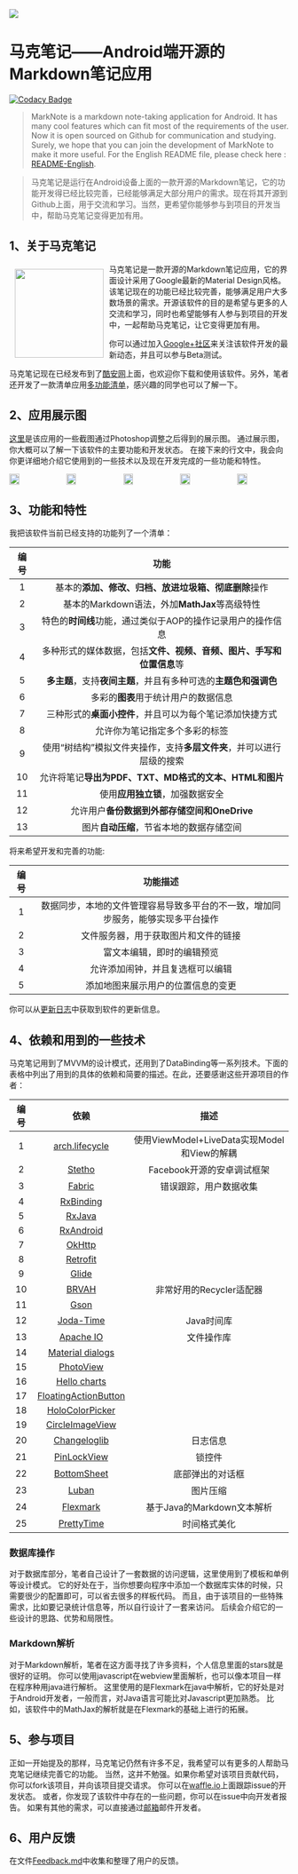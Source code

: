 ﻿<img id="app" src="resources/images/app.png"/>

# 马克笔记——Android端开源的Markdown笔记应用

[![Codacy Badge](https://api.codacy.com/project/badge/Grade/353311f1122d4d84ab78ba8492dfb3fc)](https://app.codacy.com/app/Shouheng88/MarkNote?utm_source=github.com&utm_medium=referral&utm_content=Shouheng88/MarkNote&utm_campaign=Badge_Grade_Dashboard)


> MarkNote is a markdown note-taking application for Android. It has many cool features which can fit most of the requirements of the user. Now it is open sourced on Github for communication and studying. Surely, we hope that you can join the development of MarkNote to make it more useful. For the English README file, please check here : [README-English](README-en.md).

> 马克笔记是运行在Android设备上面的一款开源的Markdown笔记，它的功能开发得已经比较完善，已经能够满足大部分用户的需求。现在将其开源到Github上面，用于交流和学习。当然，更希望你能够参与到项目的开发当中，帮助马克笔记变得更加有用。

## 1、关于马克笔记

<img src="resources/images/mark.png" align="left" width="160" hspace="10" vspace="10"/>

马克笔记是一款开源的Markdown笔记应用，它的界面设计采用了Google最新的Material Design风格。该笔记现在的功能已经比较完善，能够满足用户大多数场景的需求。开源该软件的目的是希望与更多的人交流和学习，同时也希望能够有人参与到项目的开发中，一起帮助马克笔记，让它变得更加有用。

你可以通过加入[Google+社区](https://plus.google.com/u/1/communities/102252970668657211916)来关注该软件开发的最新动态，并且可以参与Beta测试。

马克笔记现在已经发布到了[酷安网](https://www.coolapk.com/apk/178276)上面，也欢迎你下载和使用该软件。另外，笔者还开发了一款清单应用[多功能清单](https://www.coolapk.com/apk/185660)，感兴趣的同学也可以了解一下。

## 2、应用展示图

<a href="#app">这里</a>是该应用的一些截图通过Photoshop调整之后得到的展示图。
通过展示图，你大概可以了解一下该软件的主要功能和开发状态。
在接下来的行文中，我会向你更详细地介绍它使用到的一些技术以及现在开发完成的一些功能和特性。

<div style="display:flex;" >
<img  src="resources/images/1.png" width="19%" >
<img style="margin-left:10px;" src="resources/images/2.png" width="19%" >
<img style="margin-left:10px;" src="resources/images/3.png" width="19%" >
<img style="margin-left:10px;" src="resources/images/4.png" width="19%" >
<img style="margin-left:10px;" src="resources/images/5.png" width="19%" >
</div>

## 3、功能和特性

我把该软件当前已经支持的功能列了一个清单：

|编号|功能|
|:-:|:-:|
|1|基本的**添加、修改、归档、放进垃圾箱、彻底删除**操作|
|2|基本的Markdown语法，外加**MathJax**等高级特性|
|3|特色的**时间线**功能，通过类似于AOP的操作记录用户的操作信息|
|4|多种形式的媒体数据，包括**文件、视频、音频、图片、手写和位置信息**等|
|5|**多主题**，支持**夜间主题**，并且有多种可选的**主题色和强调色**|
|6|多彩的**图表**用于统计用户的数据信息|
|7|三种形式的**桌面小控件**，并且可以为每个笔记添加快捷方式|
|8|允许你为笔记指定多个多彩的标签|
|9|使用“树结构”模拟文件夹操作，支持**多层文件夹**，并可以进行层级的搜索|
|10|允许将笔记**导出为PDF、TXT、MD格式的文本、HTML和图片**|
|11|使用**应用独立锁**，加强数据安全|
|12|允许用户**备份数据到外部存储空间和OneDrive**|
|13|图片**自动压缩**，节省本地的数据存储空间|

将来希望开发和完善的功能:

|编号|功能描述|
|:-:|:-:|
|1|数据同步，本地的文件管理容易导致多平台的不一致，增加同步服务，能够实现多平台操作|
|2|文件服务器，用于获取图片和文件的链接|
|3|富文本编辑，即时的编辑预览|
|4|允许添加闹钟，并且复选框可以编辑|
|5|添加地图来展示用户的位置信息的变更|

你可以从[更新日志](app/src/main/res/raw/changelog.xml)中获取到软件的更新信息。

## 4、依赖和用到的一些技术

马克笔记用到了MVVM的设计模式，还用到了DataBinding等一系列技术。下面的表格中列出了用到的具体的依赖和简要的描述。在此，还要感谢这些开源项目的作者：

|编号|依赖|描述|
|:-:|:-:|:-:|
|1|[arch.lifecycle]()|使用ViewModel+LiveData实现Model和View的解耦|
|2|[Stetho](https://github.com/facebook/stetho)|Facebook开源的安卓调试框架|
|3|[Fabric]()|错误跟踪，用户数据收集|
|4|[RxBinding](https://github.com/JakeWharton/RxBinding)||
|5|[RxJava](https://github.com/ReactiveX/RxJava)||
|6|[RxAndroid](https://github.com/ReactiveX/RxAndroid)||
|7|[OkHttp](https://github.com/square/okhttp)||
|8|[Retrofit](https://github.com/square/retrofit)||
|9|[Glide](https://github.com/bumptech/glide)||
|10|[BRVAH](https://github.com/CymChad/BaseRecyclerViewAdapterHelper)|非常好用的Recycler适配器|
|11|[Gson](https://github.com/google/gson)||
|12|[Joda-Time](https://github.com/JodaOrg/joda-time)|Java时间库|
|13|[Apache IO](http://commons.apache.org/io/)|文件操作库|
|14|[Material dialogs](https://github.com/afollestad/material-dialogs)||
|15|[PhotoView](https://github.com/chrisbanes/PhotoView)||
|16|[Hello charts](https://github.com/lecho/hellocharts-android)||
|17|[FloatingActionButton](https://github.com/Clans/FloatingActionButton)||
|18|[HoloColorPicker](https://github.com/LarsWerkman/HoloColorPicker)||
|19|[CircleImageView](https://github.com/hdodenhof/CircleImageView)||
|20|[Changeloglib](https://github.com/gabrielemariotti/changeloglib)|日志信息|
|21|[PinLockView](https://github.com/aritraroy/PinLockView)|锁控件|
|22|[BottomSheet](https://github.com/Kennyc1012/BottomSheet)|底部弹出的对话框|
|23|[Luban](https://github.com/Curzibn/Luban)|图片压缩|
|24|[Flexmark](https://github.com/vsch/flexmark-java)|基于Java的Markdown文本解析|
|25|[PrettyTime](https://github.com/ocpsoft/prettytime)|时间格式美化|

### 数据库操作

对于数据库部分，笔者自己设计了一套数据的访问逻辑，这里使用到了模板和单例等设计模式。
它的好处在于，当你想要向程序中添加一个数据库实体的时候，只需要很少的配置即可，可以省去很多的样板代码。
而且，由于该项目的一些特殊需求，比如要记录统计信息等，所以自行设计了一套来访问。
后续会介绍它的一些设计的思路、优势和局限性。

### Markdown解析

对于Markdown解析，笔者在这方面寻找了许多资料，个人信息里面的stars就是很好的证明。
你可以使用javascript在webview里面解析，也可以像本项目一样在程序种用java进行解析。
这里使用的是Flexmark在java中解析，它的好处是对于Android开发者，一般而言，对Java语言可能比对Javascript更加熟悉。
比如，该软件中的MathJax的解析就是在Flexmark的基础上进行的拓展。

## 5、参与项目

正如一开始提及的那样，马克笔记仍然有许多不足，我希望可以有更多的人帮助马克笔记继续完善它的功能。
当然，这并不勉强。如果你希望对该项目贡献代码，你可以fork该项目，并向该项目提交请求。
你可以在[waffle.io](https://waffle.io/Shouheng88/NotePal)上面跟踪issue的开发状态。
或者，你发现了该软件中存在的一些问题，你可以在issue中向开发者报告。
如果有其他的需求，可以直接通过[邮箱](mailto:shouheng2015@gmail.com)邮件开发者。

## 6、用户反馈

在文件[Feedback.md](Feedback.md)中收集和整理了用户的反馈。
